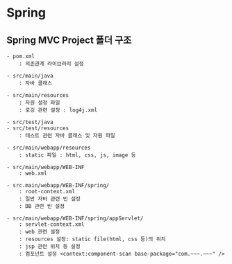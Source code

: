 # Spring

## Spring MVC Project 폴더 구조
	- pom.xml
		: 의존관계 라이브러리 설정

	- src/main/java
		: 자바 클래스

	- src/main/resources
		: 자원 설정 파일
		: 로깅 관련 설정 : log4j.xml

	- src/test/java
	- src/test/resources
		: 테스트 관련 자바 클래스 및 자원 파일

	- src/main/webapp/resources
		: static 파일 : html, css, js, image 등

	- src/main/webapp/WEB-INF
		: web.xml

	- src.main/webapp/WEB-INF/spring/
		: root-context.xml
		: 일반 자바 관련 빈 설정
		: DB 관련 빈 설정

	- src/main/webapp/WEB-INF/spring/appServlet/
		: servlet-context.xml
		: web 관련 설정
		: resources 설정: static file(html, css 등)의 위치
		: jsp 관련 위치 등 설정
		: 컴포넌트 설정 <context:component-scan base-package="com.~~~.~~~" />